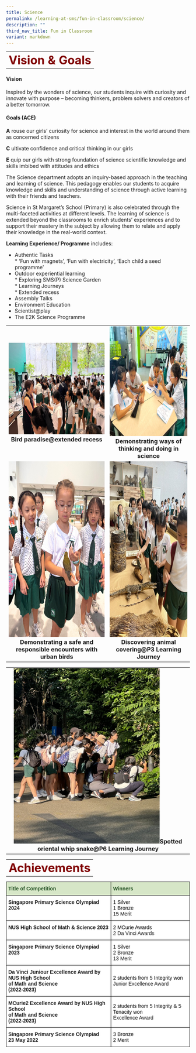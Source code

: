 ```yaml
---
title: Science
permalink: /learning-at-sms/fun-in-classroom/science/
description: ""
third_nav_title: Fun in Classroom
variant: markdown
---
```

<table>
	<tbody><tr>
		<th><font size="6" color="maroon">
     Vision &amp; Goals
 </font></th>
</tr>
	<tr>
</tr>
</tbody></table>

#### **Vision**

Inspired by the wonders of science, our students inquire with curiosity and innovate with purpose – becoming thinkers, problem solvers and creators of a better tomorrow.


#### **Goals (ACE)**

**A** rouse our girls’ curiosity for science and interest in the world around them as concerned citizens

**C** ultivate confidence and critical thinking in our girls

**E** quip our girls with strong foundation of science scientific knowledge and skills imbibed with attitudes and ethics

The Science department adopts an inquiry-based approach in the teaching and learning of science. This pedagogy enables our students to acquire knowledge and skills and understanding of science through active learning with their friends and teachers.

Science in St Margaret’s School (Primary) is also celebrated through the multi-faceted activities at different levels. The learning of science is extended beyond the classrooms to enrich students’ experiences and to support their mastery in the subject by allowing them to relate and apply their knowledge in the real-world context.

  
**Learning Experience/ Programme** includes:

*   Authentic Tasks<br>
               * ‘Fun with magnets’, ‘Fun with electricity’, ‘Each child a seed programme’   
*   Outdoor experiential learning<br>
                *   Exploring SMS(P) Science Garden<br>
                *   Learning Journeys<br>
                *   Extended recess<br>
*   Assembly Talks
*   Environment Education
*   Scientist@play
*   The E2K Science Programme

<table>
<tbody><tr>
<td><center><font size="3"><img src="/images/Department/Science%20Department/bird_paradise.jpg" alt="volunteer recess ministry pv" style="width:400px;height:250px;"><b>Bird paradise@extended recess</b></font></center>
</td>
<td><center><font size="3"><img src="/images/Department/Science%20Department/demonstrating_ways_of_science.jpg" alt="volunteer recess ministry pv" style="width:400px;height:300px;"><b>Demonstrating ways of thinking and doing in science</b></font></center>
</td>
</tr>
	<tr>
<td><center><font size="3"><img src="/images/Department/Science%20Department/demonstrating_a_safe_and_responsible.jpg" alt="volunteer recess ministry pv" style="width:400px;height:480px;"><b>Demonstrating a safe and responsible encounters with urban birds</b></font></center>
</td>
<td><center><font size="3"><img src="/images/Department/Science%20Department/discovering_animal_covering.jpg" alt="volunteer recess ministry pv" style="width:400px;height:480px;"><b>Discovering animal covering@P3 Learning Journey</b></font></center>
</td>
</tr>
</tbody></table>

<table>
<tbody><tr>
<td><center><font size="3"><img src="/images/Department/Science%20Department/spotted_oriental_whip_snake.jpg" alt="volunteer recess ministry pv" style="width:400px;height:480px;"><b>Spotted oriental whip snake@P6 Learning Journey</b></font></center>
</td>
</tr>
</tbody></table>


<table>
	<tbody><tr>
		<th><font size="6" color="maroon">
    Achievements
 </font></th>
</tr>
	<tr>
</tr>
</tbody></table>

<style type="text/css">
.tg  {border-collapse:collapse;border-spacing:0;}
.tg td{border-color:black;border-style:solid;border-width:1px;font-family:Arial, sans-serif;font-size:14px;
  overflow:hidden;padding:10px 5px;word-break:normal;}
.tg th{border-color:black;border-style:solid;border-width:1px;font-family:Arial, sans-serif;font-size:14px;
  font-weight:normal;overflow:hidden;padding:10px 5px;word-break:normal;}
.tg .tg-bzhr{background-color:#D6E6C7;color:#2A5629;font-weight:bold;text-align:left;vertical-align:middle}
.tg .tg-dgl5{background-color:#FFF;font-weight:bold;text-align:left;vertical-align:top}
.tg .tg-zr06{background-color:#FFF;text-align:left;vertical-align:middle}
</style>
<table class="tg">
<thead>
  <tr>
    <th class="tg-bzhr"><span style="font-weight:bold;color:#2A5629;background-color:#D6E6C7">Title of Competition</span></th>
    <th class="tg-bzhr"><span style="font-weight:bold;color:#2A5629;background-color:#D6E6C7">Winners</span></th>
  </tr>
</thead>
<tbody>
	<tr>
    <td class="tg-dgl5">Singapore Primary Science Olympiad 2024
    </td><td class="tg-zr06"><span style="color:#000;background-color:#FFF"> 1 Silver<br>
1 Bronze<br>
15 Merit</span></td>
  </tr>
	<tr>
	</tr><tr>
    <td class="tg-dgl5">NUS High School of Math &amp; Science 2023
    </td><td class="tg-zr06"><span style="color:#000;background-color:#FFF"> 2 MCurie Awards</span><br>2 Da Vinci Awards</td>
  </tr>
	<tr>
    <td class="tg-dgl5">Singapore Primary Science Olympiad 2023
    </td><td class="tg-zr06"><span style="color:#000;background-color:#FFF"> 1 Silver</span><br>2 Bronze<br>13 Merit</td>
  </tr>
  <tr>
    <td class="tg-dgl5">Da Vinci Juniour Excellence Award by NUS High School <br>of Math and Science<br>(2022-2023)</td>
    <td class="tg-zr06"><span style="color:#000;background-color:#FFF"> 2 students from 5 Integrity won</span><br>Junior Excellence Award </td>
  </tr>
  <tr>
    <td class="tg-dgl5">MCurie2 Excellence Award by NUS High School <br>of Math and Science<br>(2022-2023)</td>
    <td class="tg-zr06"><span style="color:#000;background-color:#FFF"> 2 students from 5 Integrity &amp; 5 Tenacity won</span><br>Excellence Award</td>
  </tr>
  <tr>
    <td class="tg-dgl5">Singapore Primary Science Olympiad<br>23 May 2022</td>
    <td class="tg-zr06"><span style="color:#000;background-color:#FFF"> 3 Bronze</span><br><span style="color:#000;background-color:#FFF"> 2 Merit</span></td>
  </tr>
</tbody>
</table>